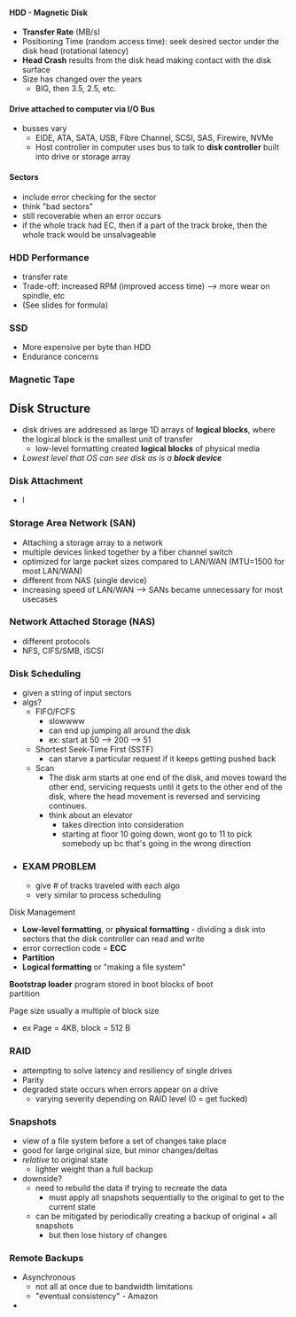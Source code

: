 
#### HDD - **Magnetic Disk**
- **Transfer Rate** (MB/s)
- Positioning Time (random access time): seek desired sector under the disk head (rotational latency)
- **Head Crash** results from the disk head making contact with the disk surface
- Size has changed over the years
	- BIG, then 3.5, 2.5, etc.

#### Drive attached to computer via **I/O Bus**
- busses vary
	- EIDE, ATA, SATA, USB, Fibre Channel, SCSI, SAS, Firewire, NVMe
	- Host controller in computer uses bus to talk to **disk controller** built into drive or storage array

#### Sectors
- include error checking for the sector
- think "bad sectors"
- still recoverable when an error occurs
- if the whole track had EC, then if a part of the track broke, then the whole track would be unsalvageable

### HDD Performance
- transfer rate
- Trade-off: increased RPM (improved access time) --> more wear on spindle, etc
- (See slides for formula)

### SSD
- More expensive per byte than HDD
- Endurance concerns

### Magnetic Tape

## Disk Structure
- disk drives are addressed as large 1D arrays of **logical blocks**, where the logical block is the smallest unit of transfer
	- low-level formatting created **logical blocks** of physical media
- _Lowest level that OS can see disk as is a **block device**_


### Disk Attachment
- l 

### Storage Area Network (SAN)
- Attaching a storage array to a network
- multiple devices linked together by a fiber channel switch
- optimized for large packet sizes compared to LAN/WAN (MTU=1500 for most LAN/WAN)
- different from NAS (single device)
- increasing speed of LAN/WAN --> SANs became unnecessary for most usecases

### Network Attached Storage (NAS)
- different protocols
- NFS, CIFS/SMB, iSCSI

### Disk Scheduling
- given a string of input sectors
- algs?
	- FIFO/FCFS
		- slowwww
		- can end up jumping all around the disk
		- ex: start at 50 --> 200 --> 51
	- Shortest Seek-Time First (SSTF)
		- can starve a particular request if it keeps getting pushed back
	- Scan
		- The disk arm starts at one end of the disk, and moves toward the other end, servicing requests until it gets to the other end of the disk, where the head movement is reversed and servicing continues.
		- think about an elevator
			- takes direction into consideration
			- starting at floor 10 going down, wont go to 11 to pick somebody up bc that's going in the wrong direction
- ### EXAM PROBLEM
	- give # of tracks traveled with each algo
	- very similar to process scheduling


Disk Management
- **Low-level formatting**, or **physical formatting** - dividing a disk into sectors that the disk controller can read and write
- error correction code = **ECC**
- **Partition**
- **Logical formatting** or "making a file system"


**Bootstrap loader** program stored in boot blocks of boot  
partition

Page size usually a multiple of block size
- ex Page = 4KB, block = 512 B

### RAID
- attempting to solve latency and resiliency of single drives
- Parity
- degraded state occurs when errors appear on a drive
	- varying severity depending on RAID level (0 = get fucked)


### Snapshots
- view of a file system before a set of changes take place
- good for large original size, but minor changes/deltas
- *relative* to original state
	- lighter weight than a full backup
- downside?
	- need to rebuild the data if trying to recreate the data
		- must apply all snapshots sequentially to the original to get to the current state
	- can be mitigated by periodically creating a backup of original + all snapshots
		- but then lose history of changes

### Remote Backups
- Asynchronous
	- not all at once due to bandwidth limitations
	- "eventual consistency" - Amazon
- 


